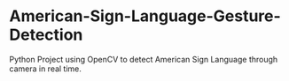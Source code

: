 # American-Sign-Language-Gesture-Detection
Python Project using OpenCV to detect American Sign Language through camera in real time.
